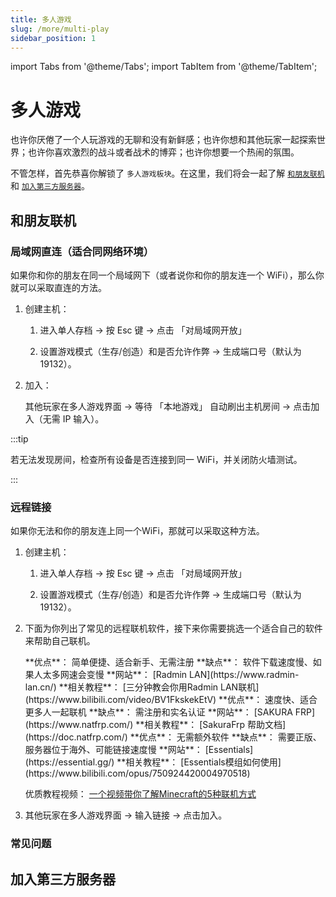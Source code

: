 ```yaml
---
title: 多人游戏
slug: /more/multi-play
sidebar_position: 1
---
```


import Tabs from '@theme/Tabs';
import TabItem from '@theme/TabItem';

# 多人游戏

也许你厌倦了一个人玩游戏的无聊和没有新鲜感；也许你想和其他玩家一起探索世界；也许你喜欢激烈的战斗或者战术的博弈；也许你想要一个热闹的氛围。

不管怎样，首先恭喜你解锁了 `多人游戏板块`。在这里，我们将会一起了解 [`和朋友联机`](#和朋友联机) 和 [`加入第三方服务器`](#加入第三方服务器)。

## 和朋友联机

### 局域网直连（适合同网络环境）

如果你和你的朋友在同一个局域网下（或者说你和你的朋友连一个 WiFi），那么你就可以采取直连的方法。

1. 创建主机：

    1. 进入单人存档 → 按 Esc 键 → 点击 「对局域网开放」

    2. 设置游戏模式（生存/创造）和是否允许作弊 → 生成端口号（默认为 19132）。

2. 加入：

    其他玩家在多人游戏界面 → 等待 「本地游戏」 自动刷出主机房间 → 点击加入（无需 IP 输入）。

:::tip

若无法发现房间，检查所有设备是否连接到同一 WiFi，并关闭防火墙测试。

:::

### 远程链接

如果你无法和你的朋友连上同一个WiFi，那就可以采取这种方法。

1. 创建主机：

   1. 进入单人存档 → 按 Esc 键 → 点击 「对局域网开放」

   2. 设置游戏模式（生存/创造）和是否允许作弊 → 生成端口号（默认为 19132）。

2. 下面为你列出了常见的远程联机软件，接下来你需要挑选一个适合自己的软件来帮助自己联机。

   <Tabs>
     <TabItem value="radmin-lan" label="Radmin LAN" default>
       **优点**：  简单便捷、适合新手、无需注册  
       **缺点**：  软件下载速度慢、如果人太多网速会变慢  
       **网站**：  [Radmin LAN](https://www.radmin-lan.cn/)  
       **相关教程**：  [三分钟教会你用Radmin LAN联机](https://www.bilibili.com/video/BV1FkskekEtV)
     </TabItem>
     <TabItem value="sakura-frp" label="SakuraFrp">
       **优点**：  速度快、适合更多人一起联机  
       **缺点**：  需注册和实名认证  
       **网站**：  [SAKURA FRP](https://www.natfrp.com/)  
       **相关教程**：  [SakuraFrp 帮助文档](https://doc.natfrp.com/)
     </TabItem>
     <TabItem value="essentials" label="Essentials Mod">
       **优点**：  无需额外软件  
       **缺点**：  需要正版、服务器位于海外、可能链接速度慢  
       **网站**：  [Essentials](https://essential.gg/)  
       **相关教程**：  [Essentials模组如何使用](https://www.bilibili.com/opus/750924420004970518)
     </TabItem>
   </Tabs>
   
   优质教程视频： [一个视频带你了解Minecraft的5种联机方式](https://www.bilibili.com/video/BV14SXnYyEit)

3. 其他玩家在多人游戏界面 → 输入链接 → 点击加入。

### 常见问题



## 加入第三方服务器